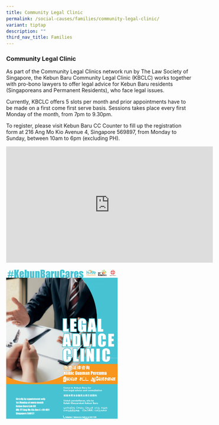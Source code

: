 ```yaml
---
title: Community Legal Clinic
permalink: /social-causes/families/community-legal-clinic/
variant: tiptap
description: ""
third_nav_title: Families
---
```

<h3><strong>Community Legal Clinic</strong></h3><p>As part of the Community Legal Clinics network run by The Law Society of Singapore, the Kebun Baru Community Legal Clinic (KBCLC) works together with pro-bono lawyers to offer legal advice for Kebun Baru residents (Singaporeans and Permanent Residents), who face legal issues.</p><p>Currently, KBCLC offers 5 slots per month and prior appointments have to be made on a first come first serve basis. Sessions takes place every first Monday of the month, from 7pm to 9.30pm.</p><p>To register, please visit Kebun Baru CC Counter to fill up the registration form at 216 Ang Mo Kio Avenue 4, Singapore 569897, from Monday to Sunday, between 10am to 6pm (excluding PH).</p><div class="iframe-wrapper"><iframe height="315" width="560" allowfullscreen="true" frameborder="0" src="https://www.youtube.com/embed/cIZG_HpmxPE?si=ewlG01y_OJlfiwXc"></iframe></div><p></p><div class="isomer-image-wrapper"><img style="width: 60%;" height="auto" width="100%" alt="" src="/images/Legal_Clinic_Website_Photo.PNG"></div><p><br></p>